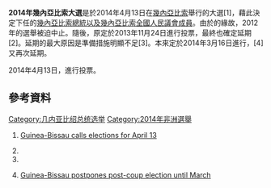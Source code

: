 **2014年幾內亞比索大選**是於2014年4月13日在[幾內亞比索](../Page/幾內亞比索.md "wikilink")舉行的大選\[1\]，藉此決定下任的[幾內亞比索總統以及](https://zh.wikipedia.org/wiki/幾內亞比索總統 "wikilink")[幾內亞比索全國人民議會成員](https://zh.wikipedia.org/wiki/幾內亞比索全國人民議會 "wikilink")。由於的緣故，2012年的選舉被迫中止。隨後，原定於2013年11月24日進行投票，最終也確定延期\[2\]。延期的最大原因是準備措施明顯不足\[3\]。本來定於2014年3月16日進行，\[4\]又再次延期。

2014年4月13日，進行投票。

## 參考資料

[Category:几内亚比绍总统选举](https://zh.wikipedia.org/wiki/Category:几内亚比绍总统选举 "wikilink")
[Category:2014年非洲選舉](https://zh.wikipedia.org/wiki/Category:2014年非洲選舉 "wikilink")

1.  [Guinea-Bissau calls elections for
    April 13](http://www.globalpost.com/dispatch/news/afp/140221/guinea-bissau-calls-elections-april-13)

2.
3.
4.  [Guinea-Bissau postpones post-coup election until
    March](http://www.reuters.com/article/2013/11/15/us-bissau-election-idUSBRE9AE0Q420131115)